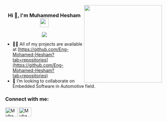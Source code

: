 <img width="250" align="right" src="https://c.tenor.com/_DOBjnGspYAAAAAM/code-coding.gif">
<h3 align="center">
  Hi 👋, I'm Muhammed Hesham
  <img src="https://media.giphy.com/media/hvRJCLFzcasrR4ia7z/giphy.gif" width="28">
</h3>
<!-- Typing SVG by DenverCoder1 - https://github.com/DenverCoder1/readme-typing-svg -->
<p align="center">
<a href="https://github.com/DenverCoder1/readme-typing-svg"><img src="https://readme-typing-svg.herokuapp.com/?lines=Embedded%20Software%20Engineer;Always%20learning%20new%20things&font=Fira%20Code&center=true&width=440&height=45&color=f75c7e&vCenter=true&size=22"></a>
</p> 

- 👨‍💻 All of my projects are available at [https://github.com/Eng-Mohamed-Hesham?tab=repositories](https://github.com/Eng-Mohamed-Hesham?tab=repositories)
- 💞️ I’m looking to collaborate on Embedded Software in Automotive field.

<h3 align="left">Connect with me:</h3>
<p align="left">
<a href="https://www.linkedin.com/in/mohamed-hesham-a079311ab/" target="blank"><img align="center" src="https://raw.githubusercontent.com/rahuldkjain/github-profile-readme-generator/master/src/images/icons/Social/linked-in-alt.svg" alt="Muhammed_Hesham_Abdelkaleq" height="30" width="40" /></a>
<a href="https://www.hackerrank.com/Muhammed001" target="blank"><img align="center" src="https://raw.githubusercontent.com/rahuldkjain/github-profile-readme-generator/master/src/images/icons/Social/hackerrank.svg" alt="MuhammedHesham" height="30" width="40" /></a>
</p>

<!--
**Eng-Mohamed-Hesham/Eng-Mohamed-Hesham** is a ✨ _special_ ✨ repository because its `README.md` (this file) appears on your GitHub profile.
-->
